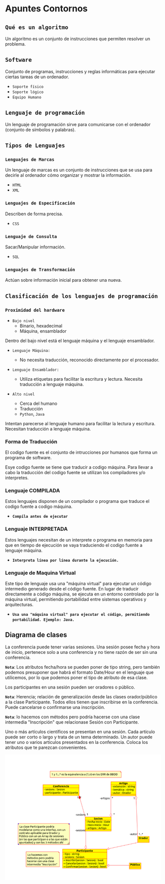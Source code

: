 # Apuntes Contornos

## ``Qué es un algoritmo``

Un algoritmo es un conjunto de instrucciones que permiten resolver un problema.

## ``Software``

Conjunto de programas, instrucciones y reglas informáticas para ejecutar ciertas tareas de un ordenador.

- ``Soporte físico``
- ``Soporte lógico``
- ``Equipo Humano``

## ``Lenguaje de programación``

Un lenguaje de programación sirve para comunicarse con el ordenador (conjunto de símbolos y palabras).

## ``Tipos de Lenguajes``

### ``Lenguajes de Marcas``
Un lenguaje de marcas es un conjunto de instrucciones que se usa para decirle al ordenador cómo organizar y mostrar la información.
- ``HTML``
- ``XML``

### ``Lenguajes de Especificación``

Describen de forma precisa.

- ``CSS``

### ``Lenguaje de Consulta``

Sacar/Manipular información.

- ``SQL``

### ``Lenguajes de Transformación``

Actúan sobre información inicial para obtener una nueva.

## ``Clasificación de los lenguajes de programación``

### ``Proximidad del hardware``

- ``Bajo nivel``
  - Binario, hexadecimal
  - Máquina, ensamblador
  
Dentro del bajo nivel está el lenguaje máquina y el lenguaje ensamblador.

- ``Lenguaje Máquina:``
  - No necesita traducción, reconocido directamente por el procesador.

- ``Lenguaje Ensamblador:``
  - Utiliza etiquetas para facilitar la escritura y lectura. Necesita traducción a lenguaje máquina.

- ``Alto nivel``
  - Cerca del humano 
  - Traducción
  - ``Python``, ``Java``

Intentan parecerse al lenguaje humano para facilitar la lectura y escritura. Necesitan traducción a lenguaje máquina.

### Forma de Traducción

El codigo fuente es el conjunto de intrucciones por humanos que forma un programa de software.

Esye codigo fuente se tiene que traducir a codigo máquina. Para llevar a cabo la traducción del codigo fuente se utilizan los compiladores y/o interpretes.

### Lenguaje COMPILADA

Estos lenguajes disponen de un compilador o programa que traduce el codigo fuente a codigo máquina.

- **``Compila antes de ejecutar``**

### Lenguaje INTERPRETADA

Estos lenguajes necesitan de un interprete o programa en memoria para que en tiempo de ejecución se vaya traduciendo el codigo fuente a lenguaje máquina.

- **``Interpreta línea por línea durante la ejecución.``**
  
### Lenguaje de Maquina Virtual

Este tipo de lenguaje usa una "máquina virtual" para ejecutar un código intermedio generado desde el código fuente. En lugar de traducir directamente a código máquina, se ejecuta en un entorno controlado por la máquina virtual, permitiendo portabilidad entre sistemas operativos y arquitecturas. 

- **``Usa una "máquina virtual" para ejecutar el código, permitiendo portabilidad. Ejemplo: Java.``**




## Diagrama de clases

La conferencia puede tener varias sesiones. Una sesión posee fecha y hora de inicio, pertenece solo a una conferencia y no tiene razón de ser sin una conferencia.

**``Nota``**: Los atributos fecha/hora se pueden poner de tipo string, pero también podemos presuponer que habrá el formato Date/Hour en el lenguaje que utilicemos, por lo que podemos poner el tipo de atributo de esa clase.

Los participantes en una sesión pueden ser oradores o público.

**``Nota``**: Herencia; relación de generalización desde las clases orador/público a la clase Participante. Todos ellos tienen que inscribirse en la conferencia. Puede cancelarse o confirmarse una inscripción.

**``Nota``**: lo hacemos con métodos pero podría hacerse con una clase 
intermedia "Inscripción" que relacionase Sesión con Participante.

Uno o más artículos científicos se presentan en una sesión. Cada artículo puede ser corto o largo y trata de un tema determinado. Un autor puede tener uno o varios artículos presentados en la conferencia. Coloca los atributos que te parezcan convenientes.

![](./img/Diagrama1.PNG)
